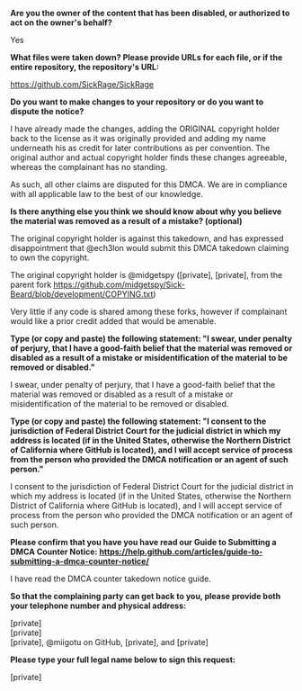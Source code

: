 **Are you the owner of the content that has been disabled, or authorized to act on the owner's behalf?**  

Yes

**What files were taken down? Please provide URLs for each file, or if the entire repository, the repository's URL:**  

https://github.com/SickRage/SickRage

**Do you want to make changes to your repository or do you want to dispute the notice?**  

I have already made the changes, adding the ORIGINAL copyright holder back to the license as it was originally provided and adding my name underneath his as credit for later contributions as per convention.
The original author and actual copyright holder finds these changes agreeable, whereas the complainant has no standing.

As such, all other claims are disputed for this DMCA. We are in compliance with all applicable law to the best of our knowledge.

**Is there anything else you think we should know about why you believe the material was removed as a result of a mistake? (optional)**  

The original copyright holder is against this takedown, and has expressed disappointment that @ech3lon would submit this DMCA takedown claiming to own the copyright.

The original copyright holder is @midgetspy ([private], [private], from the parent fork https://github.com/midgetspy/Sick-Beard/blob/development/COPYING.txt)

Very little if any code is shared among these forks, however if complainant would like a prior credit added that would be amenable.

**Type (or copy and paste) the following statement: "I swear, under penalty of perjury, that I have a good-faith belief that the material was removed or disabled as a result of a mistake or misidentification of the material to be removed or disabled."**  

I swear, under penalty of perjury, that I have a good-faith belief that the material was removed or disabled as a result of a mistake or misidentification of the material to be removed or disabled.

**Type (or copy and paste) the following statement: "I consent to the jurisdiction of Federal District Court for the judicial district in which my address is located (if in the United States, otherwise the Northern District of California where GitHub is located), and I will accept service of process from the person who provided the DMCA notification or an agent of such person."**  

I consent to the jurisdiction of Federal District Court for the judicial district in which my address is located (if in the United States, otherwise the Northern District of California where GitHub is located), and I will accept service of process from the person who provided the DMCA notification or an agent of such person.

**Please confirm that you have you have read our Guide to Submitting a DMCA Counter Notice: https://help.github.com/articles/guide-to-submitting-a-dmca-counter-notice/**  

I have read the DMCA counter takedown notice guide.

**So that the complaining party can get back to you, please provide both your telephone number and physical address:**  

[private]  
[private]    
[private], @miigotu on GitHub, [private], and [private]

**Please type your full legal name below to sign this request:**  

[private]
